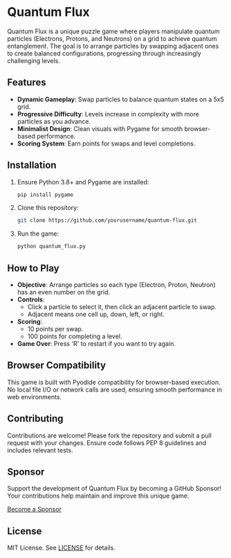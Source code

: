 # Quantum Flux

Quantum Flux is a unique puzzle game where players manipulate quantum particles (Electrons, Protons, and Neutrons) on a grid to achieve quantum entanglement. The goal is to arrange particles by swapping adjacent ones to create balanced configurations, progressing through increasingly challenging levels.

## Features
- **Dynamic Gameplay**: Swap particles to balance quantum states on a 5x5 grid.
- **Progressive Difficulty**: Levels increase in complexity with more particles as you advance.
- **Minimalist Design**: Clean visuals with Pygame for smooth browser-based performance.
- **Scoring System**: Earn points for swaps and level completions.

## Installation
1. Ensure Python 3.8+ and Pygame are installed:
   ```bash
   pip install pygame
   ```
2. Clone this repository:
   ```bash
   git clone https://github.com/yourusername/quantum-flux.git
   ```
3. Run the game:
   ```bash
   python quantum_flux.py
   ```

## How to Play
- **Objective**: Arrange particles so each type (Electron, Proton, Neutron) has an even number on the grid.
- **Controls**:
  - Click a particle to select it, then click an adjacent particle to swap.
  - Adjacent means one cell up, down, left, or right.
- **Scoring**:
  - 10 points per swap.
  - 100 points for completing a level.
- **Game Over**: Press 'R' to restart if you want to try again.

## Browser Compatibility
This game is built with Pyodide compatibility for browser-based execution. No local file I/O or network calls are used, ensuring smooth performance in web environments.

## Contributing
Contributions are welcome! Please fork the repository and submit a pull request with your changes. Ensure code follows PEP 8 guidelines and includes relevant tests.

## Sponsor
Support the development of Quantum Flux by becoming a GitHub Sponsor! Your contributions help maintain and improve this unique game.

[Become a Sponsor](https://github.com/sponsors/dieylinusm)

## License
MIT License. See [LICENSE](LICENSE) for details.
